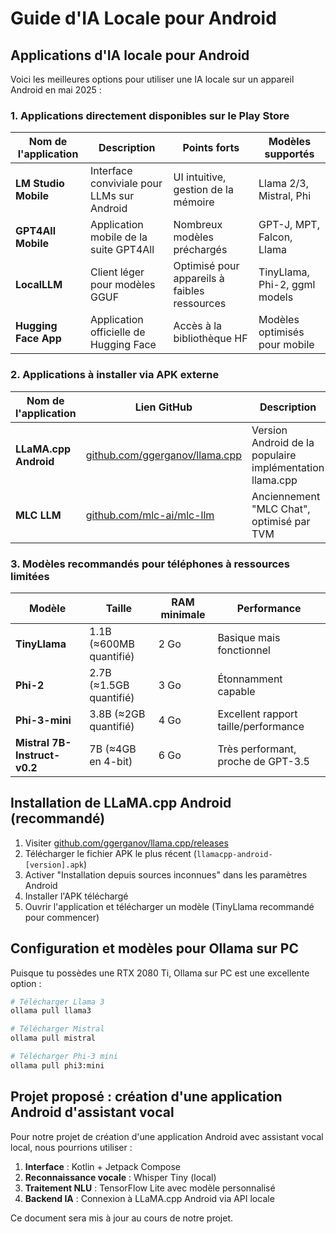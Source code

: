 # Guide d'IA Locale pour Android

## Applications d'IA locale pour Android

Voici les meilleures options pour utiliser une IA locale sur un appareil Android en mai 2025 :

### 1. Applications directement disponibles sur le Play Store

| Nom de l'application | Description | Points forts | Modèles supportés |
|---------------------|-------------|-------------|-------------------|
| **LM Studio Mobile** | Interface conviviale pour LLMs sur Android | UI intuitive, gestion de la mémoire | Llama 2/3, Mistral, Phi |
| **GPT4All Mobile** | Application mobile de la suite GPT4All | Nombreux modèles préchargés | GPT-J, MPT, Falcon, Llama |
| **LocalLLM** | Client léger pour modèles GGUF | Optimisé pour appareils à faibles ressources | TinyLlama, Phi-2, ggml models |
| **Hugging Face App** | Application officielle de Hugging Face | Accès à la bibliothèque HF | Modèles optimisés pour mobile |

### 2. Applications à installer via APK externe

| Nom de l'application | Lien GitHub | Description |
|---------------------|------------|-------------|
| **LLaMA.cpp Android** | [github.com/ggerganov/llama.cpp](https://github.com/ggerganov/llama.cpp/releases) | Version Android de la populaire implémentation llama.cpp |
| **MLC LLM** | [github.com/mlc-ai/mlc-llm](https://github.com/mlc-ai/mlc-llm/releases) | Anciennement "MLC Chat", optimisé par TVM |

### 3. Modèles recommandés pour téléphones à ressources limitées

| Modèle | Taille | RAM minimale | Performance |
|--------|-------|--------------|-------------|
| **TinyLlama** | 1.1B (≈600MB quantifié) | 2 Go | Basique mais fonctionnel |
| **Phi-2** | 2.7B (≈1.5GB quantifié) | 3 Go | Étonnamment capable |
| **Phi-3-mini** | 3.8B (≈2GB quantifié) | 4 Go | Excellent rapport taille/performance |
| **Mistral 7B-Instruct-v0.2** | 7B (≈4GB en 4-bit) | 6 Go | Très performant, proche de GPT-3.5 |

## Installation de LLaMA.cpp Android (recommandé)

1. Visiter [github.com/ggerganov/llama.cpp/releases](https://github.com/ggerganov/llama.cpp/releases)
2. Télécharger le fichier APK le plus récent (`llamacpp-android-[version].apk`)
3. Activer "Installation depuis sources inconnues" dans les paramètres Android
4. Installer l'APK téléchargé
5. Ouvrir l'application et télécharger un modèle (TinyLlama recommandé pour commencer)

## Configuration et modèles pour Ollama sur PC

Puisque tu possèdes une RTX 2080 Ti, Ollama sur PC est une excellente option :

```bash
# Télécharger Llama 3
ollama pull llama3

# Télécharger Mistral
ollama pull mistral

# Télécharger Phi-3 mini
ollama pull phi3:mini
```

## Projet proposé : création d'une application Android d'assistant vocal

Pour notre projet de création d'une application Android avec assistant vocal local, nous pourrions utiliser :

1. **Interface** : Kotlin + Jetpack Compose
2. **Reconnaissance vocale** : Whisper Tiny (local)
3. **Traitement NLU** : TensorFlow Lite avec modèle personnalisé
4. **Backend IA** : Connexion à LLaMA.cpp Android via API locale

Ce document sera mis à jour au cours de notre projet.